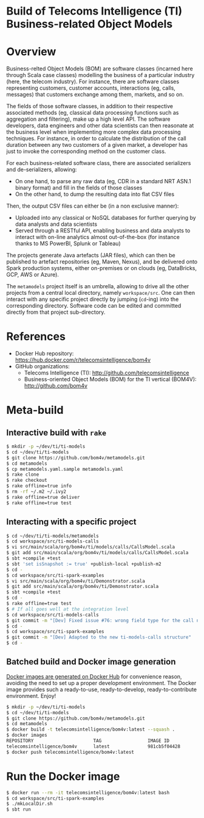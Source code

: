Build of Telecoms Intelligence (TI) Business-related Object Models
==================================================================

# Overview
Business-relted Object Models (BOM) are software classes (incarned here
through Scala case classes) modelling the business of a particular industry
(here, the telecom industry). For instance, there are software classes
representing customers, customer accounts, interactions (eg, calls,
messages) that customers exchange among them, markets, and so on.

The fields of those software classes, in addition to their respective
associated methods (eg, classical data processing functions such as aggregation
and filtering), make up a high level API. The software
developers, data engineers and other data scientists can then reasonate
at the business level when implementing more complex data processing
techniques. For instance, in order to calculate the distribution of
the call duration between any two customers of a given market,
a developer has just to invoke the corresponding method on the customer
class.

For each business-related software class, there are associated serializers
and de-serializers, allowing:
* On one hand, to parse any raw data (eg, CDR in a standard
NRT ASN.1 binary format) and fill in the fields of those classes
* On the other hand, to dump the resulting data into flat CSV files

Then, the output CSV files can either be (in a non exclusive manner):
* Uploaded into any classical or NoSQL databases for further querying
by data analysts and data scientists
* Served through a RESTful API, enabling business and data analysts
to interact with on-line analytics almost out-of-the-box (for instance
thanks to MS PowerBI, Splunk or Tableau)

The projects generate Java artefacts (JAR files), which can then be
published to artefact repositories (eg, Maven, Nexus), and be delivered
onto Spark production systems, either on-premises or on clouds (eg,
DataBricks, GCP, AWS or Azure).

The ``metamodels`` project itself is an umbrella, allowing to drive all
the other projects from a central local directory, namely ``workspace/src``.
One can then interact with any specific project directly by jumping
(``cd``-ing) into the corresponding directory. Software code can be edited
and committed directly from that project sub-directory.

# References
* Docker Hub repository: https://hub.docker.com/r/telecomsintelligence/bom4v
* GitHub organizations:
  * Telecoms Intelligence (TI): http://github.com/telecomsintelligence
  * Business-oriented Object Models (BOM) for the TI vertical (BOM4V): http://github.com/bom4v

# Meta-build
## Interactive build with ``rake``
```bash
$ mkdir -p ~/dev/ti/ti-models
$ cd ~/dev/ti/ti-models
$ git clone https://github.com/bom4v/metamodels.git
$ cd metamodels
$ cp metamodels.yaml.sample metamodels.yaml
$ rake clone
$ rake checkout
$ rake offline=true info
$ rm -rf ~/.m2 ~/.ivy2
$ rake offline=true deliver
$ rake offline=true test
```

## Interacting with a specific project
```bash
$ cd ~/dev/ti/ti-models/metamodels
$ cd workspace/src/ti-models-calls
$ vi src/main/scala/org/bom4v/ti/models/calls/CallsModel.scala
$ git add src/main/scala/org/bom4v/ti/models/calls/CallsModel.scala
$ sbt +compile +test
$ sbt 'set isSnapshot := true' +publish-local +publish-m2
$ cd -
$ cd workspace/src/ti-spark-examples
$ vi src/main/scala/org/bom4v/ti/Demonstrator.scala
$ git add src/main/scala/org/bom4v/ti/Demonstrator.scala
$ sbt +compile +test
$ cd -
$ rake offline=true test
$ # If all goes well at the integration level
$ cd workspace/src/ti-models-calls
$ git commit -m "[Dev] Fixed issue #76: wrong field type for the call number"
$ cd -
$ cd workspace/src/ti-spark-examples
$ git commit -m "[Dev] Adapted to the new ti-models-calls structure"
$ cd -
```

## Batched build and Docker image generation
[Docker images are generated on Docker Hub](https://hub.docker.com/r/telecomsintelligence/bom4v/) for convenience reason,
avoiding the need to set up a proper development environment. The Docker image provides such a ready-to-use,
ready-to-develop, ready-to-contribute environment. Enjoy!
```bash
$ mkdir -p ~/dev/ti/ti-models
$ cd ~/dev/ti/ti-models
$ git clone https://github.com/bom4v/metamodels.git
$ cd metamodels
$ docker build -t telecomsintelligence/bom4v:latest --squash .
$ docker images
REPOSITORY                      TAG                 IMAGE ID            CREATED             SIZE
telecomsintelligence/bom4v      latest              981cb5f04428        20 seconds ago      1.3GB
$ docker push telecomsintelligence/bom4v:latest
```


# Run the Docker image
```bash
$ docker run --rm -it telecomsintelligence/bom4v:latest bash
$ cd workspace/src/ti-spark-examples
$ ./mkLocalDir.sh
$ sbt run
```

